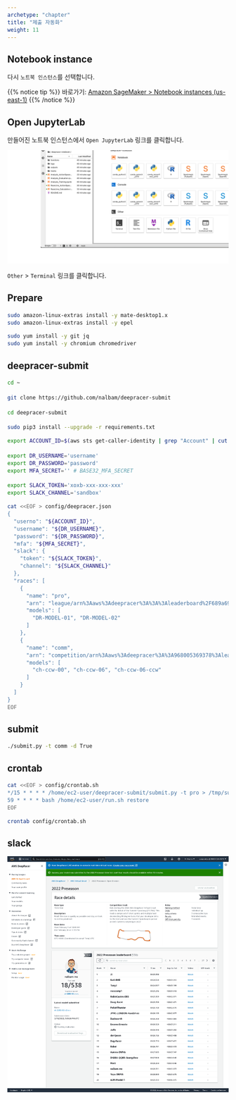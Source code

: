 ```yaml
---
archetype: "chapter"
title: "제출 자동화"
weight: 11
---
```


## Notebook instance

다시 `노트북 인스턴스`를 선택합니다.

{{% notice tip %}}
바로가기: [Amazon SageMaker > Notebook instances (us-east-1)](https://us-east-1.console.aws.amazon.com/sagemaker/home?region=us-east-1#/notebook-instances)
{{% /notice %}}

## Open JupyterLab

만들어진 노트북 인스턴스에서 `Open JupyterLab` 링크를 클릭합니다.

![](./images/automation-01.png)

`Other` > `Terminal` 링크를 클릭합니다.

## Prepare

```bash
sudo amazon-linux-extras install -y mate-desktop1.x
sudo amazon-linux-extras install -y epel
```

```bash
sudo yum install -y git jq
sudo yum install -y chromium chromedriver
```

## deepracer-submit

```bash
cd ~

git clone https://github.com/nalbam/deepracer-submit

cd deepracer-submit

sudo pip3 install --upgrade -r requirements.txt
```

```bash
export ACCOUNT_ID=$(aws sts get-caller-identity | grep "Account" | cut -d'"' -f4)

export DR_USERNAME='username'
export DR_PASSWORD='password'
export MFA_SECRET='' # BASE32_MFA_SECRET

export SLACK_TOKEN='xoxb-xxx-xxx-xxx'
export SLACK_CHANNEL='sandbox'
```

```bash
cat <<EOF > config/deepracer.json
{
  "userno": "${ACCOUNT_ID}",
  "username": "${DR_USERNAME}",
  "password": "${DR_PASSWORD}",
  "mfa": "${MFA_SECRET}",
  "slack": {
    "token": "${SLACK_TOKEN}",
    "channel": "${SLACK_CHANNEL}"
  },
  "races": [
    {
      "name": "pro",
      "arn": "league/arn%3Aaws%3Adeepracer%3A%3A%3Aleaderboard%2F689a6905-08c6-4589-b609-c54eca7ffd9e",
      "models": [
        "DR-MODEL-01", "DR-MODEL-02"
      ]
    },
    {
      "name": "comm",
      "arn": "competition/arn%3Aaws%3Adeepracer%3A%3A968005369378%3Aleaderboard%2Fc2952386-1b8d-4610-ab54-5512e6656d68",
      "models": [
        "ch-ccw-00", "ch-ccw-06", "ch-ccw-06-ccw"
      ]
    }
  ]
}
EOF
```

## submit

```bash
./submit.py -t comm -d True
```

## crontab

```bash
cat <<EOF > config/crontab.sh
*/15 * * * * /home/ec2-user/deepracer-submit/submit.py -t pro > /tmp/submit-pro.log 2>&1
59 * * * * bash /home/ec2-user/run.sh restore
EOF
```

```bash
crontab config/crontab.sh
```

## slack

![](./images/submit-tt.png)
